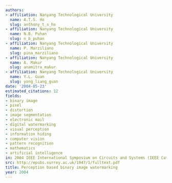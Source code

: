 ```yaml
---
authors:
- affiliation: Nanyang Technological University
  name: A.T.S. Ho
  slug: anthony_t_s_ho
- affiliation: Nanyang Technological University
  name: N.B. Puhan
  slug: n_b_puhan
- affiliation: Nanyang Technological University
  name: P. Marziliano
  slug: pina_marziliano
- affiliation: Nanyang Technological University
  name: A. Makur
  slug: anamitra_makur
- affiliation: Nanyang Technological University
  name: Y.L. Guan
  slug: yong_liang_guan
date: '2004-05-23'
estimated_citations: 12
fields:
- binary image
- pixel
- distortion
- image segmentation
- electronic mail
- digital watermarking
- visual perception
- information hiding
- computer vision
- pattern recognition
- mathematics
- artificial intelligence
in: 2004 IEEE International Symposium on Circuits and Systems (IEEE Cat. No.04CH37512)
src: http://epubs.surrey.ac.uk/1947/1/fulltext.pdf
title: Perception based binary image watermarking
year: 2004
---
```

